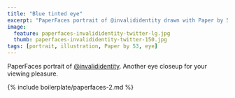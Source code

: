 ```yaml
---
title: "Blue tinted eye"
excerpt: "PaperFaces portrait of @invalididentity drawn with Paper by 53 on an iPad."
image: 
  feature: paperfaces-invalididentity-twitter-lg.jpg
  thumb: paperfaces-invalididentity-twitter-150.jpg
tags: [portrait, illustration, Paper by 53, eye]
---
```


PaperFaces portrait of [@invalididentity](http://twitter.com/invalididentity). Another eye closeup for your viewing pleasure.

{% include boilerplate/paperfaces-2.md %}
